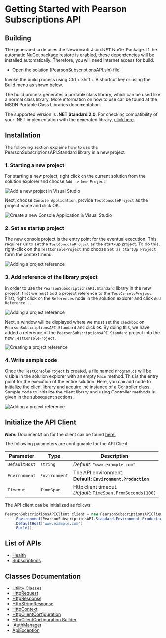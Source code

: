 
# Getting Started with Pearson Subscriptions API

## Building

The generated code uses the Newtonsoft Json.NET NuGet Package. If the automatic NuGet package restore is enabled, these dependencies will be installed automatically. Therefore, you will need internet access for build.

* Open the solution (PearsonSubscriptionsAPI.sln) file.

Invoke the build process using Ctrl + Shift + B shortcut key or using the Build menu as shown below.

The build process generates a portable class library, which can be used like a normal class library. More information on how to use can be found at the MSDN Portable Class Libraries documentation.

The supported version is **.NET Standard 2.0**. For checking compatibility of your .NET implementation with the generated library, [click here](https://dotnet.microsoft.com/en-us/platform/dotnet-standard#versions).

## Installation

The following section explains how to use the PearsonSubscriptionsAPI.Standard library in a new project.

### 1. Starting a new project

For starting a new project, right click on the current solution from the solution explorer and choose `Add -> New Project`.

![Add a new project in Visual Studio](https://apidocs.io/illustration/cs?workspaceFolder=Pearson%20Subscriptions%20API-CSharp&workspaceName=PearsonSubscriptionsAPI&projectName=PearsonSubscriptionsAPI.Standard&rootNamespace=PearsonSubscriptionsAPI.Standard&step=addProject)

Next, choose `Console Application`, provide `TestConsoleProject` as the project name and click OK.

![Create a new Console Application in Visual Studio](https://apidocs.io/illustration/cs?workspaceFolder=Pearson%20Subscriptions%20API-CSharp&workspaceName=PearsonSubscriptionsAPI&projectName=PearsonSubscriptionsAPI.Standard&rootNamespace=PearsonSubscriptionsAPI.Standard&step=createProject)

### 2. Set as startup project

The new console project is the entry point for the eventual execution. This requires us to set the `TestConsoleProject` as the start-up project. To do this, right-click on the `TestConsoleProject` and choose `Set as StartUp Project` form the context menu.

![Adding a project reference](https://apidocs.io/illustration/cs?workspaceFolder=Pearson%20Subscriptions%20API-CSharp&workspaceName=PearsonSubscriptionsAPI&projectName=PearsonSubscriptionsAPI.Standard&rootNamespace=PearsonSubscriptionsAPI.Standard&step=setStartup)

### 3. Add reference of the library project

In order to use the `PearsonSubscriptionsAPI.Standard` library in the new project, first we must add a project reference to the `TestConsoleProject`. First, right click on the `References` node in the solution explorer and click `Add Reference...`

![Adding a project reference](https://apidocs.io/illustration/cs?workspaceFolder=Pearson%20Subscriptions%20API-CSharp&workspaceName=PearsonSubscriptionsAPI&projectName=PearsonSubscriptionsAPI.Standard&rootNamespace=PearsonSubscriptionsAPI.Standard&step=addReference)

Next, a window will be displayed where we must set the `checkbox` on `PearsonSubscriptionsAPI.Standard` and click `OK`. By doing this, we have added a reference of the `PearsonSubscriptionsAPI.Standard` project into the new `TestConsoleProject`.

![Creating a project reference](https://apidocs.io/illustration/cs?workspaceFolder=Pearson%20Subscriptions%20API-CSharp&workspaceName=PearsonSubscriptionsAPI&projectName=PearsonSubscriptionsAPI.Standard&rootNamespace=PearsonSubscriptionsAPI.Standard&step=createReference)

### 4. Write sample code

Once the `TestConsoleProject` is created, a file named `Program.cs` will be visible in the solution explorer with an empty `Main` method. This is the entry point for the execution of the entire solution. Here, you can add code to initialize the client library and acquire the instance of a Controller class. Sample code to initialize the client library and using Controller methods is given in the subsequent sections.

![Adding a project reference](https://apidocs.io/illustration/cs?workspaceFolder=Pearson%20Subscriptions%20API-CSharp&workspaceName=PearsonSubscriptionsAPI&projectName=PearsonSubscriptionsAPI.Standard&rootNamespace=PearsonSubscriptionsAPI.Standard&step=addCode)

## Initialize the API Client

**_Note:_** Documentation for the client can be found [here.](https://www.github.com/sdks-io/pearson-subscriptions-sdk-dotnet/tree/1.0.1/doc/client.md)

The following parameters are configurable for the API Client:

| Parameter | Type | Description |
|  --- | --- | --- |
| `DefaultHost` | `string` | *Default*: `"www.example.com"` |
| `Environment` | `Environment` | The API environment. <br> **Default: `Environment.Production`** |
| `Timeout` | `TimeSpan` | Http client timeout.<br>*Default*: `TimeSpan.FromSeconds(100)` |

The API client can be initialized as follows:

```csharp
PearsonSubscriptionsAPIClient client = new PearsonSubscriptionsAPIClient.Builder()
    .Environment(PearsonSubscriptionsAPI.Standard.Environment.Production)
    .DefaultHost("www.example.com")
    .Build();
```

## List of APIs

* [Health](https://www.github.com/sdks-io/pearson-subscriptions-sdk-dotnet/tree/1.0.1/doc/controllers/health.md)
* [Subscriptions](https://www.github.com/sdks-io/pearson-subscriptions-sdk-dotnet/tree/1.0.1/doc/controllers/subscriptions.md)

## Classes Documentation

* [Utility Classes](https://www.github.com/sdks-io/pearson-subscriptions-sdk-dotnet/tree/1.0.1/doc/utility-classes.md)
* [HttpRequest](https://www.github.com/sdks-io/pearson-subscriptions-sdk-dotnet/tree/1.0.1/doc/http-request.md)
* [HttpResponse](https://www.github.com/sdks-io/pearson-subscriptions-sdk-dotnet/tree/1.0.1/doc/http-response.md)
* [HttpStringResponse](https://www.github.com/sdks-io/pearson-subscriptions-sdk-dotnet/tree/1.0.1/doc/http-string-response.md)
* [HttpContext](https://www.github.com/sdks-io/pearson-subscriptions-sdk-dotnet/tree/1.0.1/doc/http-context.md)
* [HttpClientConfiguration](https://www.github.com/sdks-io/pearson-subscriptions-sdk-dotnet/tree/1.0.1/doc/http-client-configuration.md)
* [HttpClientConfiguration Builder](https://www.github.com/sdks-io/pearson-subscriptions-sdk-dotnet/tree/1.0.1/doc/http-client-configuration-builder.md)
* [IAuthManager](https://www.github.com/sdks-io/pearson-subscriptions-sdk-dotnet/tree/1.0.1/doc/i-auth-manager.md)
* [ApiException](https://www.github.com/sdks-io/pearson-subscriptions-sdk-dotnet/tree/1.0.1/doc/api-exception.md)

